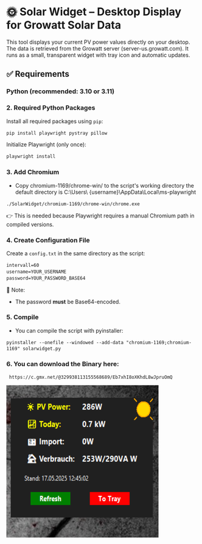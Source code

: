 # 🌞 Solar Widget – Desktop Display for Growatt Solar Data

This tool displays your current PV power values directly on your desktop. The data is retrieved from the Growatt server (server-us.growatt.com). It runs as a small, transparent widget with tray icon and automatic updates.

## ✅ Requirements

### Python (recommended: 3.10 or 3.11)


### 2. Required Python Packages
Install all required packages using `pip`:

```bash
pip install playwright pystray pillow
```

Initialize Playwright (only once):

```bash
playwright install
```

### 3. Add Chromium
- Copy chromium-1169/chrome-win/ to the script's working directory the default directory is C:\Users\ {username}\AppData\Local\ms-playwright

```
./SolarWidget/chromium-1169/chrome-win/chrome.exe
```

👉 This is needed because Playwright requires a manual Chromium path in compiled versions.

### 4. Create Configuration File
Create a `config.txt` in the same directory as the script:

```txt
intervall=60
username=YOUR_USERNAME
password=YOUR_PASSWORD_BASE64
```

📌 Note:
- The password **must** be Base64-encoded.

### 5. Compile
- You can compile the script with pyinstaller:
```
pyinstaller --onefile --windowed --add-data "chromium-1169;chromium-1169" solarwidget.py

```
### 6. You can download the Binary here:
```
 https://c.gmx.net/@329938113155568689/Eb7xhI8oXKhdL8wJpruOmQ

```
<img src="https://github.com/GoatWithCode/Growatt-solar-widget/blob/main/Screenshot%202025-05-17%20124628.png" alt="Solar-widget" width="400" height="400">

